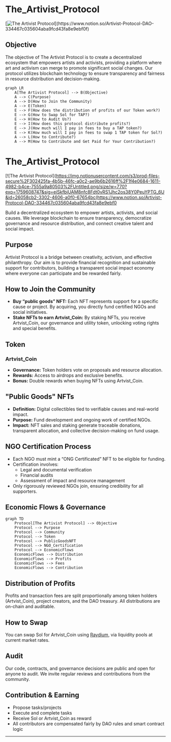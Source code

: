# The_Artivist_Protocol

[![The Artivist Protocol]([https://seusite.com/image.jpg](https://img.notionusercontent.com/s3/prod-files-secure%2F302425fa-4b5b-46fc-a0c2-ae9b6b2616ff%2F1f4e0684-1611-4982-b4ce-7555a9a80503%2FUntitled.png/size/w=770?exp=1759608747&sig=eiSkfbjUAM8nfc8Fdt0vRS1Jhc2os38Y0PeuYPTG_6U&id=26058cb2-3302-4606-a0f0-67654bcf215f&table=block))](https://www.notion.so/Artivist-Protocol-DAO-334467c035604aba9fcd43fa8e9ebf0f)

## Objective

The objective of The Artivist Protocol is to create a decentralized ecosystem that empowers artists and activists, providing a platform where art and activism can merge to promote significant social changes. Our protocol utilizes blockchain technology to ensure transparency and fairness in resource distribution and decision-making.

```mermaid
graph LR
    A[The Artivist Protocol] --> B(Objective)
    A --> C(Purpose)
    A --> D(How to Join the Community)
    A --> E(Token)
    E --> F(How does the distribution of profits of our Token work?)
    E --> G(How to Swap Sol for TAP?)
    E --> H(How to Audit Us?)
    E --> I(How does this protocol distribute profits?)
    E --> J(How much will I pay in fees to buy a TAP token?)
    E --> K(How much will I pay in fees to swap 1 TAP token for Sol?)
    A --> L(How to Contribute?)
    A --> M(How to Contribute and Get Paid for Your Contribution?)

```

# The_Artivist_Protocol

[![The Artivist Protocol](https://img.notionusercontent.com/s3/prod-files-secure%2F302425fa-4b5b-46fc-a0c2-ae9b6b2616ff%2F1f4e0684-1611-4982-b4ce-7555a9a80503%2FUntitled.png/size/w=770?exp=1759608747&sig=eiSkfbjUAM8nfc8Fdt0vRS1Jhc2os38Y0PeuYPTG_6U&id=26058cb2-3302-4606-a0f0-67654bc(https://www.notion.so/Artivist-Protocol-DAO-334467c035604aba9fcd43fa8e9ebf0

Build a decentralized ecosystem to empower artists, activists, and social causes. We leverage blockchain to ensure transparency, democratize governance and resource distribution, and connect creative talent and social impact.

## Purpose

Artivist Protocol is a bridge between creativity, activism, and effective philanthropy. Our aim is to provide financial recognition and sustainable support for contributors, building a transparent social impact economy where everyone can participate and be rewarded fairly.

## How to Join the Community

- **Buy “public goods” NFT:** Each NFT represents support for a specific cause or project. By acquiring, you directly fund certified NGOs and social initiatives.
- **Stake NFTs to earn Artvist_Coin:** By staking NFTs, you receive Artvist_Coin, our governance and utility token, unlocking voting rights and special benefits.

## Token

### Artvist_Coin

- **Governance:** Token holders vote on proposals and resource allocation.
- **Rewards:** Access to airdrops and exclusive benefits.
- **Bonus:** Double rewards when buying NFTs using Artvist_Coin.

## "Public Goods" NFTs

- **Definition:** Digital collectibles tied to verifiable causes and real-world impact.
- **Purpose:** Fund development and ongoing work of certified NGOs.
- **Impact:** NFT sales and staking generate traceable donations, transparent allocation, and collective decision-making on fund usage.

## NGO Certification Process

- Each NGO must mint a “ONG Certificated” NFT to be eligible for funding.
- Certification involves:
  - Legal and documental verification
  - Financial audits
  - Assessment of impact and resource management
- Only rigorously reviewed NGOs join, ensuring credibility for all supporters.

## Economic Flows & Governance

```mermaid
graph TD
    Protocol[The Artivist Protocol] --> Objective
    Protocol --> Purpose
    Protocol --> Community
    Protocol --> Token
    Protocol --> PublicGoodsNFT
    Protocol --> NGO_Certification
    Protocol --> EconomicFlows
    EconomicFlows --> Distribution
    EconomicFlows --> Profits
    EconomicFlows --> Fees
    EconomicFlows --> Contribution
```

## Distribution of Profits

Profits and transaction fees are split proportionally among token holders (Artvist_Coin), project creators, and the DAO treasury. All distributions are on-chain and auditable.

## How to Swap

You can swap Sol for Artvist_Coin using [Raydium](https://raydium.io/), via liquidity pools at current market rates.

## Audit

Our code, contracts, and governance decisions are public and open for anyone to audit. We invite regular reviews and contributions from the community.

## Contribution & Earning

- Propose tasks/projects
- Execute and complete tasks
- Receive Sol or Artvist_Coin as reward
- All contributors are compensated fairly by DAO rules and smart contract logic

***
